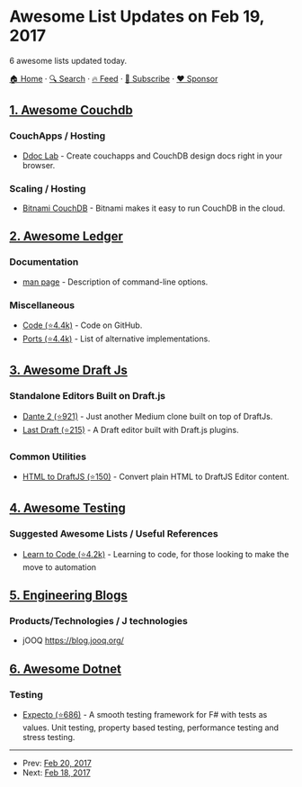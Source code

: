 # Awesome List Updates on Feb 19, 2017

6 awesome lists updated today.

[🏠 Home](/README.md) · [🔍 Search](https://www.trackawesomelist.com/search/) · [🔥 Feed](https://www.trackawesomelist.com/rss.xml) · [📮 Subscribe](https://trackawesomelist.us17.list-manage.com/subscribe?u=d2f0117aa829c83a63ec63c2f&id=36a103854c) · [❤️  Sponsor](https://github.com/sponsors/theowenyoung)



## [1. Awesome Couchdb](/content/quangv/awesome-couchdb/README.md)

### CouchApps / Hosting

*   [Ddoc Lab](http://ddoc.me/) - Create couchapps and CouchDB design docs right in your browser.

### Scaling / Hosting

*   [Bitnami CouchDB](https://bitnami.com/stack/couchdb) - Bitnami makes it easy to run CouchDB in the cloud.

## [2. Awesome Ledger](/content/sfischer13/awesome-ledger/README.md)

### Documentation

*   [man page](http://ledger-cli.org/3.0/doc/ledger.1.html) - Description of command-line options.

### Miscellaneous

*   [Code (⭐4.4k)](https://github.com/ledger/ledger) - Code on GitHub.
*   [Ports (⭐4.4k)](https://github.com/ledger/ledger/wiki/Ports) - List of alternative implementations.

## [3. Awesome Draft Js](/content/nikgraf/awesome-draft-js/README.md)

### Standalone Editors Built on Draft.js

*   [Dante 2 (⭐921)](https://github.com/michelson/dante2) - Just another Medium clone built on top of DraftJs.
*   [Last Draft (⭐215)](https://github.com/vacenz/last-draft) - A Draft editor built with Draft.js plugins.

### Common Utilities

*   [HTML to DraftJS (⭐150)](https://github.com/jpuri/html-to-draftjs) - Convert plain HTML to DraftJS Editor content.

## [4. Awesome Testing](/content/TheJambo/awesome-testing/README.md)

### Suggested Awesome Lists / Useful References

*   [Learn to Code (⭐4.2k)](https://github.com/karlhorky/learn-to-program) - Learning to code, for those looking to make the move to automation

## [5. Engineering Blogs](/content/kilimchoi/engineering-blogs/README.md)

### Products/Technologies / J technologies

*   jOOQ <https://blog.jooq.org/>

## [6. Awesome Dotnet](/content/quozd/awesome-dotnet/README.md)

### Testing

*   [Expecto (⭐686)](https://github.com/haf/expecto) - A smooth testing framework for F# with tests as values. Unit testing, property based testing, performance testing and stress testing.

---

- Prev: [Feb 20, 2017](/content/2017/02/20/README.md)
- Next: [Feb 18, 2017](/content/2017/02/18/README.md)